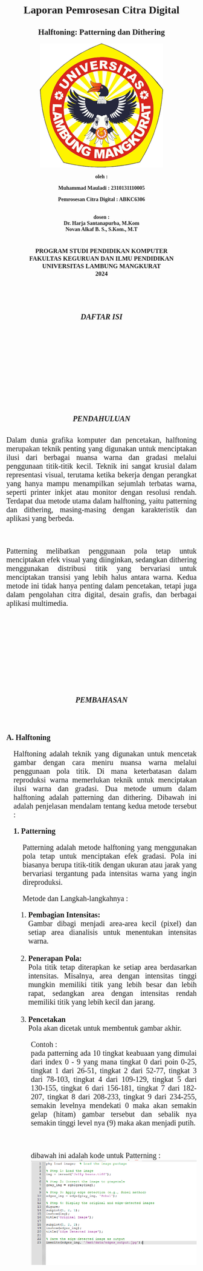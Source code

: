 <h1 align='center' style='font-family : "times new roman"'>Laporan Pemrosesan Citra Digital</h1>
<h2 align='center' style='font-family : "times new roman"'>Halftoning: Patterning dan Dithering</h2>
<p align="center">
  <img src="image-1.png" alt="deskripsi gambar">
</p>

<p align='center' style='font-family : "times new roman"'><b>oleh :</b></p>

<b><p align='center' style='font-family : "times new roman"'>Muhammad Mauladi : 2310131110005</p>

<p align='center'style='font-family : "times new roman"'>Pemrosesan Citra Digital : ABKC6306</p></b>
<br>

<div align='center' style='font-family : "times new roman"'>
<b>dosen :<br></b>
<b>Dr. Harja Santanapurba, M.Kom <br>
Novan Alkaf B. S., S.Kom., M.T
</b>
<br>
<br>
<h3>PROGRAM STUDI PENDIDIKAN KOMPUTER<br>
FAKULTAS KEGURUAN DAN ILMU PENDIDIKAN<br>
UNIVERSITAS LAMBUNG MANGKURAT<br>
2024
</h3>
<br>
<br>
<br>
</div>
<div style='font-family : "times new roman";font-size : 20px'>
<h5 align='center'>DAFTAR ISI</h5><br><br><br><br><br><br><br><br>
<h5 align='center'>PENDAHULUAN</h5>
<p style='text-align:justify'>Dalam dunia grafika komputer dan pencetakan, halftoning merupakan teknik penting yang digunakan untuk menciptakan ilusi dari berbagai nuansa warna dan gradasi melalui penggunaan titik-titik kecil. Teknik ini sangat krusial dalam representasi visual, terutama ketika bekerja dengan perangkat yang hanya mampu menampilkan sejumlah terbatas warna, seperti printer inkjet atau monitor dengan resolusi rendah. Terdapat dua metode utama dalam halftoning, yaitu patterning dan dithering, masing-masing dengan karakteristik dan aplikasi yang berbeda.</p><br><p style='text-align:justify'>Patterning melibatkan penggunaan pola tetap untuk menciptakan efek visual yang diinginkan, sedangkan dithering menggunakan distribusi titik yang bervariasi untuk menciptakan transisi yang lebih halus antara warna. Kedua metode ini tidak hanya penting dalam pencetakan, tetapi juga dalam pengolahan citra digital, desain grafis, dan berbagai aplikasi multimedia.</p>
<br><br><br><br><br><br><br><br>
<h5 align='center'>PEMBAHASAN</h5>
<br>
<b><P >A. Halftoning</p></b>
<p style='margin-left:19px;text-align:justify'>Halftoning adalah teknik yang digunakan untuk mencetak gambar dengan cara meniru nuansa warna melalui penggunaan pola titik. Di mana keterbatasan dalam reproduksi warna memerlukan teknik untuk menciptakan ilusi warna dan gradasi. Dua metode umum dalam halftoning adalah patterning dan dithering. Dibawah ini adalah penjelasan mendalam tentang kedua metode tersebut :<br> </p>
<b><p style='margin-left:19px'>1. Patterning</p></b>
<p style='margin-left:43px;text-align:justify'>Patterning adalah metode halftoning yang menggunakan pola tetap untuk menciptakan efek gradasi. Pola ini biasanya berupa titik-titik dengan ukuran atau jarak yang bervariasi tergantung pada intensitas warna yang ingin direproduksi. <br> </p>
<p style='margin-left:43px;text-align:justify'>Metode dan Langkah-langkahnya : <br> </p>
<ol style='margin-left:24px;text-align:justify'>
<li><b>Pembagian Intensitas:</b><br>Gambar dibagi menjadi area-area kecil (pixel) dan setiap area dianalisis untuk menentukan intensitas warna.</li><br>
<li><b>Penerapan Pola:</b><br> Pola titik tetap diterapkan ke setiap area berdasarkan intensitas. Misalnya, area dengan intensitas tinggi mungkin memiliki titik yang lebih besar dan lebih rapat, sedangkan area dengan intensitas rendah memiliki titik yang lebih kecil dan jarang.</li><br>
<li><b>Pencetakan</b><br>Pola akan dicetak untuk membentuk gambar akhir.</li>
</ol>
<p style='margin-left:65px;text-align:justify'>Contoh : <br> pada patterning ada 10 tingkat keabuaan yang dimulai dari index 0 - 9 yang mana tingkat 0 dari poin 0-25, tingkat 1 dari 26-51, tingkat 2 dari 52-77, tingkat 3 dari 78-103, tingkat 4 dari 109-129, tingkat 5 dari 130-155, tingkat 6 dari 156-181, tingkat 7 dari 182-207, tingkat 8 dari 208-233, tingkat 9 dari 234-255, semakin levelnya mendekati 0 maka akan semakin gelap (hitam) gambar tersebut dan sebalik nya semakin tinggi level nya (9) maka akan menjadi putih.</p>
<br>
<p style='margin-left:65px;text-align:justify'>dibawah ini adalah kode untuk Patterning :<br>
<img src='Screenshot 2024-09-25 101034.png'>
</p>

</div>
